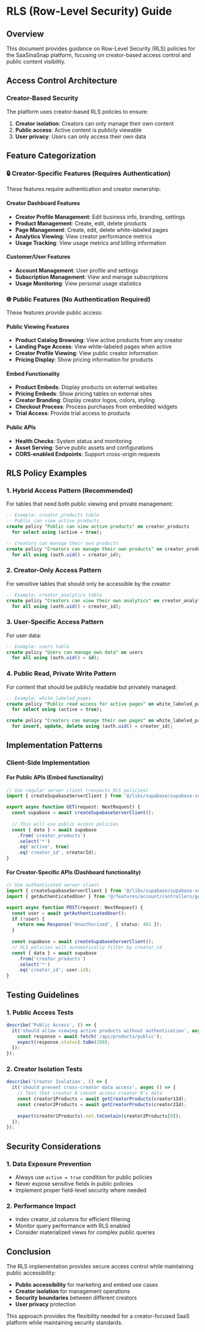 # RLS (Row-Level Security) Guide

## Overview

This document provides guidance on Row-Level Security (RLS) policies for the SaaSinaSnap platform, focusing on creator-based access control and public content visibility.

## Access Control Architecture

### Creator-Based Security
The platform uses creator-based RLS policies to ensure:
1. **Creator isolation**: Creators can only manage their own content
2. **Public access**: Active content is publicly viewable
3. **User privacy**: Users can only access their own data

## Feature Categorization

### 🔒 Creator-Specific Features (Requires Authentication)
These features require authentication and creator ownership:

#### Creator Dashboard Features
- **Creator Profile Management**: Edit business info, branding, settings
- **Product Management**: Create, edit, delete products
- **Page Management**: Create, edit, delete white-labeled pages
- **Analytics Viewing**: View creator performance metrics
- **Usage Tracking**: View usage metrics and billing information

#### Customer/User Features
- **Account Management**: User profile and settings
- **Subscription Management**: View and manage subscriptions
- **Usage Monitoring**: View personal usage statistics

### 🌐 Public Features (No Authentication Required)
These features provide public access:

#### Public Viewing Features
- **Product Catalog Browsing**: View active products from any creator
- **Landing Page Access**: View white-labeled pages when active
- **Creator Profile Viewing**: View public creator information
- **Pricing Display**: Show pricing information for products

#### Embed Functionality
- **Product Embeds**: Display products on external websites
- **Pricing Embeds**: Show pricing tables on external sites
- **Creator Branding**: Display creator logos, colors, styling
- **Checkout Process**: Process purchases from embedded widgets
- **Trial Access**: Provide trial access to products

#### Public APIs
- **Health Checks**: System status and monitoring
- **Asset Serving**: Serve public assets and configurations
- **CORS-enabled Endpoints**: Support cross-origin requests

## RLS Policy Examples

### 1. Hybrid Access Pattern (Recommended)
For tables that need both public viewing and private management:

```sql
-- Example: creator_products table
-- Public can view active products
create policy "Public can view active products" on creator_products
  for select using (active = true);

-- Creators can manage their own products
create policy "Creators can manage their own products" on creator_products
  for all using (auth.uid() = creator_id);
```

### 2. Creator-Only Access Pattern
For sensitive tables that should only be accessible by the creator:

```sql
-- Example: creator_analytics table
create policy "Creators can view their own analytics" on creator_analytics
  for all using (auth.uid() = creator_id);
```

### 3. User-Specific Access Pattern
For user data:

```sql
-- Example: users table
create policy "Users can manage own data" on users
  for all using (auth.uid() = id);
```

### 4. Public Read, Private Write Pattern
For content that should be publicly readable but privately managed:

```sql
-- Example: white_labeled_pages
create policy "Public read access for active pages" on white_labeled_pages
  for select using (active = true);

create policy "Creators can manage their own pages" on white_labeled_pages
  for insert, update, delete using (auth.uid() = creator_id);
```

## Implementation Patterns

### Client-Side Implementation

#### For Public APIs (Embed functionality)
```typescript
// Use regular server client (respects RLS policies)
import { createSupabaseServerClient } from '@/libs/supabase/supabase-server-client';

export async function GET(request: NextRequest) {
  const supabase = await createSupabaseServerClient();
  
  // This will use public access policies
  const { data } = await supabase
    .from('creator_products')
    .select('*')
    .eq('active', true)
    .eq('creator_id', creatorId);
}
```

#### For Creator-Specific APIs (Dashboard functionality)
```typescript
// Use authenticated server client
import { createSupabaseServerClient } from '@/libs/supabase/supabase-server-client';
import { getAuthenticatedUser } from '@/features/account/controllers/get-authenticated-user';

export async function POST(request: NextRequest) {
  const user = await getAuthenticatedUser();
  if (!user) {
    return new Response('Unauthorized', { status: 401 });
  }
  
  const supabase = await createSupabaseServerClient();
  // RLS policies will automatically filter by creator_id
  const { data } = await supabase
    .from('creator_products')
    .select('*')
    .eq('creator_id', user.id);
}
```

## Testing Guidelines

### 1. Public Access Tests
```typescript
describe('Public Access', () => {
  it('should allow viewing active products without authentication', async () => {
    const response = await fetch('/api/products/public');
    expect(response.status).toBe(200);
  });
});
```

### 2. Creator Isolation Tests
```typescript
describe('Creator Isolation', () => {
  it('should prevent cross-creator data access', async () => {
    // Test that creator A cannot access creator B's data
    const creator1Products = await getCreatorProducts(creator1Id);
    const creator2Products = await getCreatorProducts(creator2Id);
    
    expect(creator1Products).not.toContain(creator2Products[0]);
  });
});
```

## Security Considerations

### 1. Data Exposure Prevention
- Always use `active = true` condition for public policies
- Never expose sensitive fields in public policies
- Implement proper field-level security where needed

### 2. Performance Impact
- Index creator_id columns for efficient filtering
- Monitor query performance with RLS enabled
- Consider materialized views for complex public queries

## Conclusion

The RLS implementation provides secure access control while maintaining public accessibility:

- **Public accessibility** for marketing and embed use cases
- **Creator isolation** for management operations  
- **Security boundaries** between different creators
- **User privacy** protection

This approach provides the flexibility needed for a creator-focused SaaS platform while maintaining security standards.